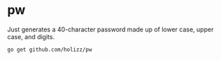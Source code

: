 # pw

Just generates a 40-character password made up of lower case, upper case, and digits.

    go get github.com/holizz/pw
